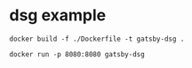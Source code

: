 # dsg example

```
docker build -f ./Dockerfile -t gatsby-dsg .

docker run -p 8080:8080 gatsby-dsg
```
